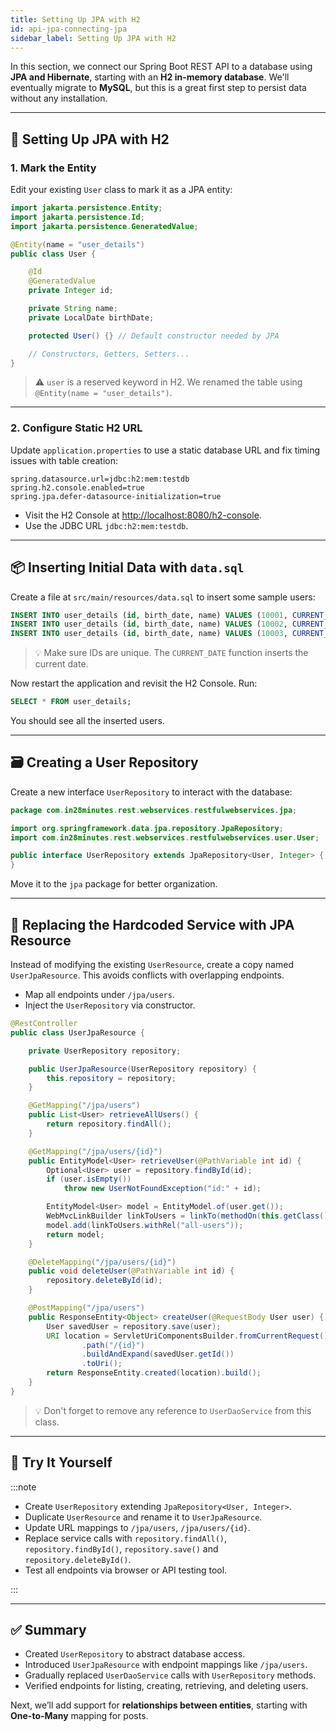 ```yaml
---
title: Setting Up JPA with H2
id: api-jpa-connecting-jpa
sidebar_label: Setting Up JPA with H2
---
```


In this section, we connect our Spring Boot REST API to a database using **JPA
and Hibernate**, starting with an **H2 in-memory database**. We'll eventually
migrate to **MySQL**, but this is a great first step to persist data without any
installation.

---

## 🧱 Setting Up JPA with H2

### 1. Mark the Entity

Edit your existing `User` class to mark it as a JPA entity:

```java
import jakarta.persistence.Entity;
import jakarta.persistence.Id;
import jakarta.persistence.GeneratedValue;

@Entity(name = "user_details")
public class User {

    @Id
    @GeneratedValue
    private Integer id;

    private String name;
    private LocalDate birthDate;

    protected User() {} // Default constructor needed by JPA

    // Constructors, Getters, Setters...
}
```

> ⚠️ `user` is a reserved keyword in H2. We renamed the table using
> `@Entity(name = "user_details")`.

---

### 2. Configure Static H2 URL

Update `application.properties` to use a static database URL and fix timing
issues with table creation:

```properties
spring.datasource.url=jdbc:h2:mem:testdb
spring.h2.console.enabled=true
spring.jpa.defer-datasource-initialization=true
```

- Visit the H2 Console at
  [http://localhost:8080/h2-console](http://localhost:8080/h2-console).
- Use the JDBC URL `jdbc:h2:mem:testdb`.

---

## 📦 Inserting Initial Data with `data.sql`

Create a file at `src/main/resources/data.sql` to insert some sample users:

```sql
INSERT INTO user_details (id, birth_date, name) VALUES (10001, CURRENT_DATE, 'Ranga');
INSERT INTO user_details (id, birth_date, name) VALUES (10002, CURRENT_DATE, 'Ravi');
INSERT INTO user_details (id, birth_date, name) VALUES (10003, CURRENT_DATE, 'Sathish');
```

> 💡 Make sure IDs are unique. The `CURRENT_DATE` function inserts the current
> date.

Now restart the application and revisit the H2 Console. Run:

```sql
SELECT * FROM user_details;
```

You should see all the inserted users.

---

## 🗃️ Creating a User Repository

Create a new interface `UserRepository` to interact with the database:

```java
package com.in28minutes.rest.webservices.restfulwebservices.jpa;

import org.springframework.data.jpa.repository.JpaRepository;
import com.in28minutes.rest.webservices.restfulwebservices.user.User;

public interface UserRepository extends JpaRepository<User, Integer> {
}
```

Move it to the `jpa` package for better organization.

---

## 🔁 Replacing the Hardcoded Service with JPA Resource

Instead of modifying the existing `UserResource`, create a copy named
`UserJpaResource`. This avoids conflicts with overlapping endpoints.

- Map all endpoints under `/jpa/users`.
- Inject the `UserRepository` via constructor.

```java
@RestController
public class UserJpaResource {

    private UserRepository repository;

    public UserJpaResource(UserRepository repository) {
        this.repository = repository;
    }

    @GetMapping("/jpa/users")
    public List<User> retrieveAllUsers() {
        return repository.findAll();
    }

    @GetMapping("/jpa/users/{id}")
    public EntityModel<User> retrieveUser(@PathVariable int id) {
        Optional<User> user = repository.findById(id);
        if (user.isEmpty())
            throw new UserNotFoundException("id:" + id);

        EntityModel<User> model = EntityModel.of(user.get());
        WebMvcLinkBuilder linkToUsers = linkTo(methodOn(this.getClass()).retrieveAllUsers());
        model.add(linkToUsers.withRel("all-users"));
        return model;
    }

    @DeleteMapping("/jpa/users/{id}")
    public void deleteUser(@PathVariable int id) {
        repository.deleteById(id);
    }

    @PostMapping("/jpa/users")
    public ResponseEntity<Object> createUser(@RequestBody User user) {
        User savedUser = repository.save(user);
        URI location = ServletUriComponentsBuilder.fromCurrentRequest()
                .path("/{id}")
                .buildAndExpand(savedUser.getId())
                .toUri();
        return ResponseEntity.created(location).build();
    }
}
```

> 💡 Don't forget to remove any reference to `UserDaoService` from this class.

---

## 🧪 Try It Yourself

:::note

- Create `UserRepository` extending `JpaRepository<User, Integer>`.
- Duplicate `UserResource` and rename it to `UserJpaResource`.
- Update URL mappings to `/jpa/users`, `/jpa/users/{id}`.
- Replace service calls with `repository.findAll()`, `repository.findById()`,
  `repository.save()` and `repository.deleteById()`.
- Test all endpoints via browser or API testing tool.

:::

---

## ✅ Summary

- Created `UserRepository` to abstract database access.
- Introduced `UserJpaResource` with endpoint mappings like `/jpa/users`.
- Gradually replaced `UserDaoService` calls with `UserRepository` methods.
- Verified endpoints for listing, creating, retrieving, and deleting users.

Next, we’ll add support for **relationships between entities**, starting with
**One-to-Many** mapping for posts.
